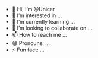- 👋 Hi, I’m @Unicer
- 👀 I’m interested in ...
- 🌱 I’m currently learning ...
- 💞️ I’m looking to collaborate on ...
- 📫 How to reach me ...
- 😄 Pronouns: ...
- ⚡ Fun fact: ...

<!---
Unicer/Unicer is a ✨ special ✨ repository because its `README.md` (this file) appears on your GitHub profile.
You can click the Preview link to take a look at your changes.
--->
